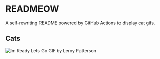 # READMEOW

A self-rewriting README powered by GitHub Actions to display cat gifs.

## Cats

![Im Ready Lets Go GIF by Leroy Patterson](https://media1.giphy.com/media/CjmvTCZf2U3p09Cn0h/200.gif?cid=9acd02daw4cz7w2xw712gm29l33n2a30g9g1h6ad1cjsgrqu&ep=v1_gifs_search&rid=200.gif&ct=g)
